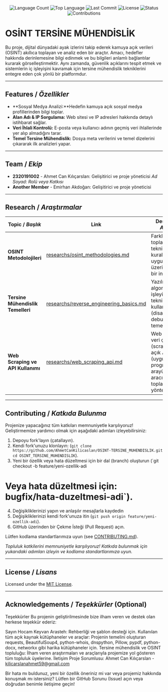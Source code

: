 <div align="center">
  <img src="https://img.shields.io/github/languages/count/keyvanarasteh/Project?style=flat-square&color=blueviolet" alt="Language Count">
  <img src="https://img.shields.io/github/languages/top/keyvanarasteh/Project?style=flat-square&color=1e90ff" alt="Top Language">
  <img src="https://img.shields.io/github/last-commit/keyvanarasteh/Project?style=flat-square&color=ff69b4" alt="Last Commit">
  <img src="https://img.shields.io/github/license/keyvanarasteh/Project?style=flat-square&color=yellow" alt="License">
  <img src="https://img.shields.io/badge/Status-Active-green?style=flat-square" alt="Status">
  <img src="https://img.shields.io/badge/Contributions-Welcome-brightgreen?style=flat-square" alt="Contributions">
</div>

# OSİNT TERSİNE MÜHENDİSLİK

Bu proje, dijital dünyadaki ayak izlerini takip ederek kamuya açık verileri (OSINT) akıllıca toplayan ve analiz eden bir araçtır. Amacı, hedefler hakkında derinlemesine bilgi edinmek ve bu bilgileri anlamlı bağlantılar kurarak görselleştirmektir. Aynı zamanda, güvenlik açıklarını tespit etmek ve sistemlerin iç işleyişini kavramak için tersine mühendislik tekniklerini entegre eden çok yönlü bir platformdur.

---

## Features / *Özellikler*

- **Sosyal Medya Analizi:**Hedefin kamuya açık sosyal medya profillerinden bilgi toplar.
- **Alan Adı & IP Sorgulama:** Web sitesi ve IP adresleri hakkında detaylı istihbarat sağlar.
- **Veri İhlali Kontrolü:**  E-posta veya kullanıcı adının geçmiş veri ihlallerinde yer alıp almadığını tarar.
- **Temel Tersine Mühendislik:** Dosya meta verilerini ve temel dizelerini çıkararak ilk analizleri yapar.

---

## Team / *Ekip*

- **2320191002** - Ahmet Can Kılıçarslan: Gelişitirici ve proje yöneticisi 
  *Ad Soyad: Rolü veya Katkısı*
- **Another Member** - Emirhan Akdoğan: Gelişitirici ve proje yöneticisi 
---

## Research / *Araştırmalar*

| Topic / *Başlık*        | Link                                    | Description / *Açıklama*                        |
|-------------------------|-----------------------------------------|------------------------------------------------|
| **OSINT Metodolojileri** | [researchs/osint_methodologies.md](researchs/osint_methodologies.md) | Farklı OSINT toplama teknikleri, etik kurallar ve en iyi uygulamalar üzerine detaylı bir inceleme. |
| **Tersine Mühendislik Temelleri** | [researchs/reverse_engineering_basics.md](researchs/reverse_engineering_basics.md) | Yazılımların ve algoritmaların iç işleyişini anlama teknikleri, kullanılan araçlar (disassemblerlar, debuggerlar) ve temel kavramlar. |
| **Web Scraping ve API Kullanımı** | [researchs/web_scraping_api.md](researchs/web_scraping_api.md) | Web sitelerinden veri çekme (scraping) ve açık API'ler (uygulama programlama arayüzleri) aracılığıyla veri toplama yöntemleri.      |

---

## Contributing / *Katkıda Bulunma*

Projenize yapacağınız tüm katkıları memnuniyetle karşılıyoruz! Geliştirmemize yardımcı olmak için aşağıdaki adımları izleyebilirsiniz:

1. Depoyu fork'layın (çatallayın). 
2. Kendi fork'unuzu klonlayın: (`git clone https://github.com/AhmetCanKilicaslan/OSINT-TERSINE_MUHENDISLIK.git
cd OSINT_TERSINE_MUHENDISLIK`).  
3. Yeni bir özellik veya hata düzeltmesi için bir dal (branch) oluşturun (`git checkout -b feature/yeni-ozellik-adi
# Veya hata düzeltmesi için: bugfix/hata-duzeltmesi-adi`).  
4. Değişikliklerinizi yapın ve anlaşılır mesajlarla kaydedin  
5. Değişikliklerinizi kendi fork'unuza itin  (`git push origin feature/yeni-ozellik-adi`).  
6. GitHub üzerinden bir Çekme İsteği (Pull Request) açın.  

Lütfen kodlama standartlarımıza uyun (see [CONTRIBUTING.md](CONTRIBUTING.md)).  

*Topluluk katkilerini memnuniyetle karşılıyoruz! Katkıda bulunmak için yukarıdaki adımları izleyin ve kodlama standartlarımıza uyun.*

---

## License / *Lisans*

Licensed under the [MIT License](LICENSE.md).  

---

## Acknowledgements / *Teşekkürler* (Optional)

Teşekkürler
Bu projenin geliştirilmesinde bize ilham veren ve destek olan herkese teşekkür ederiz:

Sayın Hocam Keyvan Arasteh: Rehberliği ve şablon desteği için.
Kullanılan tüm açık kaynak kütüphaneler ve araçlar: Projenin temelini oluşturan requests, BeautifulSoup4, python-whois, dnspython, Pillow, pypdf, python-docx, networkx gibi harika kütüphaneler için.
Tersine mühendislik ve OSINT topluluğu: İlham veren araştırmaları ve araçlarıyla projemize yol gösteren tüm topluluk üyelerine.
İletişim
Proje Sorumlusu: Ahmet Can Kılıçarslan - kilicarslanahmet59@gmail.com

Bir hata mı buldunuz, yeni bir özellik öneriniz mi var veya projemiz hakkında konuşmak mı istersiniz? Lütfen bir GitHub Sorunu (Issue) açın veya doğrudan benimle iletişime geçin!
